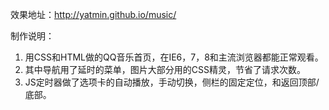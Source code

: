 效果地址：http://yatmin.github.io/music/

制作说明：
1. 用CSS和HTML做的QQ音乐首页，在IE6，7，8和主流浏览器都能正常观看。
2. 其中导航用了延时的菜单，图片大部分用的CSS精灵，节省了请求次数。
3. JS定时器做了选项卡的自动播放，手动切换，侧栏的固定定位，和返回顶部/底部。
